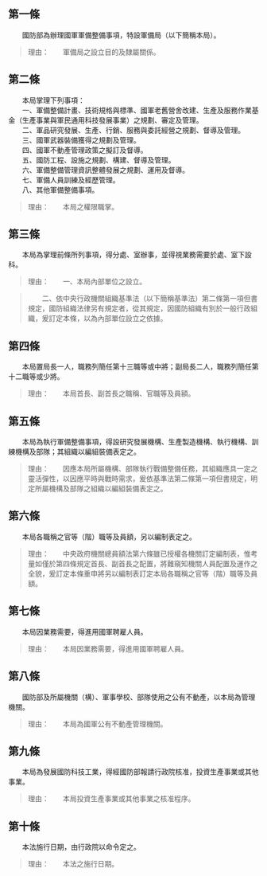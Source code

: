 第一條 
-------
　　國防部為辦理國軍軍備整備事項，特設軍備局（以下簡稱本局）。  
> 理由：　　軍備局之設立目的及隸屬關係。



第二條 
-------
　　本局掌理下列事項：  
　　一、軍備整備計畫、技術規格與標準、國軍老舊營舍改建、生產及服務作業基金（生產事業與軍民通用科技發展事業）之規劃、審定及管理。  
　　二、軍品研究發展、生產、行銷、服務與委託經營之規劃、督導及管理。  
　　三、國軍武器裝備獲得之規劃及管理。  
　　四、國軍不動產管理政策之擬訂及督導。  
　　五、國防工程、設施之規劃、構建、督導及管理。  
　　六、軍備整備管理資訊整體發展之規劃、運用及督導。  
　　七、軍備人員訓練及經歷管理。  
　　八、其他軍備整備事項。  
> 理由：　　本局之權限職掌。



第三條 
-------
　　本局為掌理前條所列事項，得分處、室辦事，並得視業務需要於處、室下設科。  
> 理由：　　一、本局內部單位之設立。

> 　　二、依中央行政機關組織基準法（以下簡稱基準法）第二條第一項但書規定，國防組織法律另有規定者，從其規定，因國防組織有別於一般行政組織，爰訂定本條，以為內部單位設立之依據。



第四條 
-------
　　本局置局長一人，職務列簡任第十三職等或中將；副局長二人，職務列簡任第十二職等或少將。  
> 理由：　　本局首長、副首長之職稱、官職等及員額。



第五條 
-------
　　本局為執行軍備整備事項，得設研究發展機構、生產製造機構、執行機構、訓練機構及部隊；其組織以編組裝備表定之。  
> 理由：　　因應本局所屬機構、部隊執行戰備整備任務，其組織應具一定之靈活彈性，以因應平時與戰時需求，爰依基準法第二條第一項但書規定，明定所屬機構及部隊之組織以編組裝備表定之。



第六條 
-------
　　本局各職稱之官等（階）職等及員額，另以編制表定之。  
> 理由：　　中央政府機關總員額法第六條雖已授權各機關訂定編制表，惟考量如僅於第四條規定首長、副首長之配置，將難窺知機關人員配置及運作之全貌，爰訂定本條重申將另以編制表訂定本局各職稱之官等（階）職等及員額。



第七條 
-------
　　本局因業務需要，得進用國軍聘雇人員。  
> 理由：　　本局因業務需要，得進用國軍聘雇人員。



第八條 
-------
　　國防部及所屬機關（構）、軍事學校、部隊使用之公有不動產，以本局為管理機關。  
> 理由：　　本局為國軍公有不動產管理機關。



第九條 
-------
　　本局為發展國防科技工業，得經國防部報請行政院核准，投資生產事業或其他事業。  
> 理由：　　本局投資生產事業或其他事業之核准程序。



第十條 
-------
　　本法施行日期，由行政院以命令定之。  
> 理由：　　本法之施行日期。